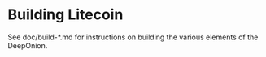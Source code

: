 Building Litecoin
================

See doc/build-*.md for instructions on building the various
elements of the DeepOnion.
